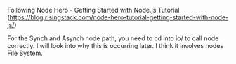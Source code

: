 Following Node Hero - Getting Started with Node.js Tutorial
(https://blog.risingstack.com/node-hero-tutorial-getting-started-with-node-js/)

For the Synch and Asynch node path, you need to cd into io/ to call node correctly.
I will look into why this is occurring later.  I think it involves nodes File System.
